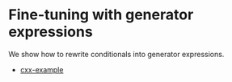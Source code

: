 # Fine-tuning with generator expressions

We show how to rewrite conditionals into generator expressions.


- [cxx-example](cxx-example/)
